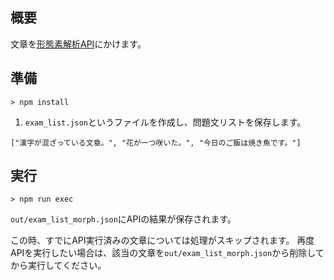 ## 概要
文章を[形態素解析API](https://labs.goo.ne.jp/api/jp/morphological-analysis/)にかけます。

## 準備
```
> npm install
```

1. `exam_list.json`というファイルを作成し、問題文リストを保存します。
```
["漢字が混ざっている文章。", "花が一つ咲いた。", "今日のご飯は焼き魚です。"]
```

## 実行
```
> npm run exec
```

`out/exam_list_morph.json`にAPIの結果が保存されます。

この時、すでにAPI実行済みの文章については処理がスキップされます。
再度APIを実行したい場合は、該当の文章を`out/exam_list_morph.json`から削除してから実行してください。
